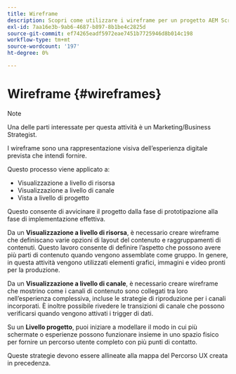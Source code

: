 ```yaml
---
title: Wireframe
description: Scopri come utilizzare i wireframe per un progetto AEM Screens.
exl-id: 7aa16e3b-9ab6-4687-b897-8b1be4c2825d
source-git-commit: ef74265eadf5972eae7451b7725946d8b014c198
workflow-type: tm+mt
source-wordcount: '197'
ht-degree: 0%

---
```


# Wireframe {#wireframes}

>[!NOTE]
>Una delle parti interessate per questa attività è un Marketing/Business Strategist.

I wireframe sono una rappresentazione visiva dell’esperienza digitale prevista che intendi fornire.

Questo processo viene applicato a:

* Visualizzazione a livello di risorsa
* Visualizzazione a livello di canale
* Vista a livello di progetto

Questo consente di avvicinare il progetto dalla fase di prototipazione alla fase di implementazione effettiva.

Da un **Visualizzazione a livello di risorsa**, è necessario creare wireframe che definiscano varie opzioni di layout del contenuto e raggruppamenti di contenuti. Questo lavoro consente di definire l’aspetto che possono avere più parti di contenuto quando vengono assemblate come gruppo.
In genere, in questa attività vengono utilizzati elementi grafici, immagini e video pronti per la produzione.

Da un **Visualizzazione a livello di canale**, è necessario creare wireframe che mostrino come i canali di contenuto sono collegati tra loro nell’esperienza complessiva, incluse le strategie di riproduzione per i canali incorporati. È inoltre possibile rivedere le transizioni di canale che possono verificarsi quando vengono attivati i trigger di dati.

Su un **Livello progetto**, puoi iniziare a modellare il modo in cui più schermate o esperienze possono funzionare insieme in uno spazio fisico per fornire un percorso utente completo con più punti di contatto.

Queste strategie devono essere allineate alla mappa del Percorso UX creata in precedenza.
